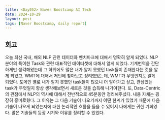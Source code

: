 ```yaml
---
title: <Day052> Naver Boostcamp AI Tech
date: 2024-10-29
layout: post
tags: [Naver Boostcamp, daily report]
---
```


## 회고

오늘 최신 국내, 해외 NLP 관련 데이터와 벤치마크에 대해서 명확히 알게 되었다. 
NLP분야의 특이한 Task와 관련 대표적인 데이터셋에 대해서 알게 되었다. 기계번역을 간단하게만 생각해왔는데 그 하위에도 많은 내가 알지 못했던 task들이 존재한다는 것을 알게 되었고, WMT에 대해서 저번에 찾아보고 정리했었는데, WMT가 무엇인지도 알게 되었다. 
도메인 별로 내가 알지 못했던 task들이 많으니 더 알아가고 싶고, 관심있는 task가 무엇일지 항상 생각해보면서 새로운 것을 습득해 나가야한다. 
또, Data-Centric의 관점에서 NLP의 역사에 대해서 전반적으로 45분동안 정리해주셨다. 내용 자체는 굉장히 흥미로웠다. 그 이유는 그 다음 기술이 나오기까지 어떤 한계가 있었기 때문에 다음 기술이 나오게 되었는지에 대한 논리적인 흐름을 들을 수 있어서 나에게는 귀한 기회였다. 많은 기술들의 등장 시기와 이유를 정리할 수 있었다. 

